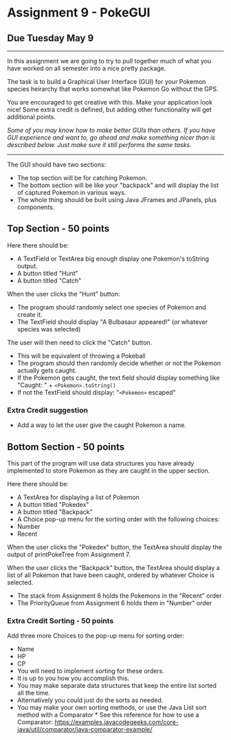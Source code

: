 # Assignment 9 - PokeGUI

## Due Tuesday May 9 
----
In this assignment we are going to try to pull together much of what you have worked on all semester into a nice pretty package. 

The task is to build a Graphical User Interface (GUI) for your Pokemon species heirarchy that works somewhat like Pokemon Go without the GPS. 

You are encouraged to get creative with this. Make your application look nice! Some extra credit is defined, but adding other functionality will get additional points. 

*Some of you may know how to make better GUIs than others. If you have GUI experience and want to, go ahead and make something nicer than is described below. Just make sure it still performs the same tasks.*

----

The GUI should have two sections:
 * The top section will be for catching Pokemon.
 * The bottom section will be like your "backpack" and will display the list of captured Pokemon in various ways.
 * The whole thing should be built using Java JFrames and JPanels, plus components.
 
## Top Section - 50 points
Here there should be:
  * A TextField or TextArea big enough display one Pokemon's toString output.
  * A button titled "Hunt"
  * A button titled "Catch"
  
When the user clicks the "Hunt" button:
  * The program should randomly select one species of Pokemon and create it. 
  * The TextField should display "A Bulbasaur appeared!" (or whatever species was selected)
  
The user will then need to click the "Catch" button.
  * This will be equivalent of throwing a Pokeball
  * The program should then randomly decide whether or not the Pokemon actually gets caught.
   * If the Pokemon gets caught, the text field should display something like "Caught: " + ```<Pokemon>.toString()```
   * If not the TextField should display: "```<Pokemon>``` escaped"
   
### Extra Credit suggestion
 * Add a way to let the user give the caught Pokemon a name.
 
## Bottom Section - 50 points
This part of the program will use data structures you have already implemented to store Pokemon as they are caught in the upper section. 

Here there should be:
 * A TextArea for displaying a list of Pokemon
 * A button titled "Pokedex"
 * A button titled "Backpack"
 * A Choice pop-up menu for the sorting order with the following choices:
  * Number
  * Recent
  
When the user clicks the "Pokedex" button, the TextArea should display the output of printPokeTree from Assignment 7. 

When the user clicks the "Backpack" button, the TextArea should display a list of all Pokemon that have been caught, ordered by whatever Choice is selected.
 * The stack from Assignment 6 holds the Pokemons in the "Recent" order
 * The PriorityQueue from Assignment 6 holds them in "Number" order
 
### Extra Credit Sorting - 50 points
Add three more Choices to the pop-up menu for sorting order:
  * Name
  * HP
  * CP
 * You will need to implement sorting for these orders.
  * It is up to you how you accomplish this.
   * You may make separate data structures that keep the entire list sorted all the time.
   * Alternatively you could just do the sorts as needed.
   * You may make your own sorting methods, or use the Java List sort method with a Comparator
    * See this reference for how to use a Comparator: https://examples.javacodegeeks.com/core-java/util/comparator/java-comparator-example/
